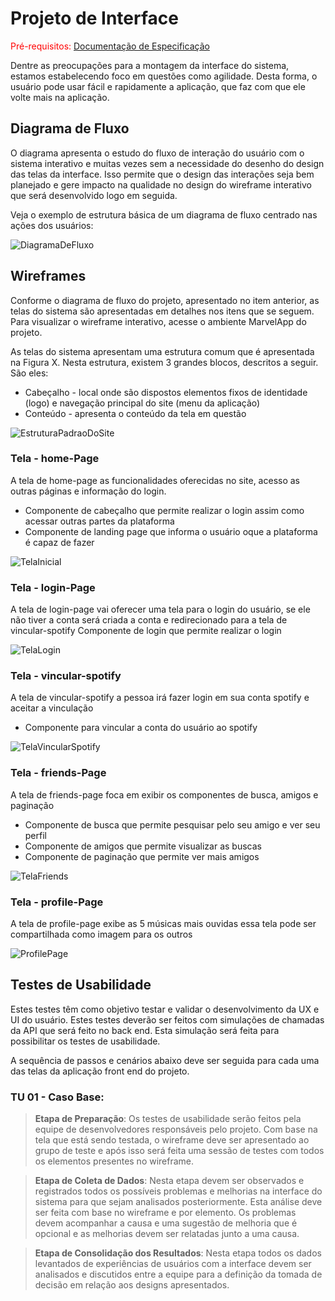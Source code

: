 
# Projeto de Interface

<span style="color:red">Pré-requisitos: <a href="2-Especificação do Projeto.md"> Documentação de Especificação</a></span>

Dentre as preocupações para a montagem da interface do sistema, estamos estabelecendo foco em questões como agilidade. Desta forma, o usuário pode usar fácil e rapidamente a aplicação, que faz com que ele volte mais na aplicação.

## Diagrama de Fluxo

O diagrama apresenta o estudo do fluxo de interação do usuário com o sistema interativo e  muitas vezes sem a necessidade do desenho do design das telas da interface. Isso permite que o design das interações seja bem planejado e gere impacto na qualidade no design do wireframe interativo que será desenvolvido logo em seguida. 

Veja o exemplo de estrutura básica de um diagrama de fluxo centrado nas ações dos usuários:

![DiagramaDeFluxo](https://github.com/ICEI-PUC-Minas-PMV-ADS/pmv-ads-2023-2-e2-proj-int-t8-espotei/assets/72924198/407d1df1-cfa3-413d-bc01-74b96a665011)

## Wireframes

Conforme o diagrama de fluxo do projeto, apresentado no item anterior, as telas do sistema são apresentadas em detalhes nos itens que se seguem. Para visualizar o wireframe interativo, acesse o ambiente MarvelApp do projeto.

As telas do sistema apresentam uma estrutura comum que é apresentada na Figura X. Nesta estrutura, existem 3 grandes blocos, descritos a seguir. São eles:
- Cabeçalho - local onde são dispostos elementos fixos de identidade (logo) e navegação principal do site (menu da aplicação)
- Conteúdo - apresenta o conteúdo da tela em questão

![EstruturaPadraoDoSite](https://github.com/ICEI-PUC-Minas-PMV-ADS/pmv-ads-2023-2-e2-proj-int-t8-espotei/assets/72924198/92cc7dbd-511c-4814-8aa8-71296cfea473)

### Tela - home-Page
A tela de home-page as funcionalidades oferecidas no site, acesso as outras páginas e informação do login.
- Componente de cabeçalho que permite realizar o login assim como acessar outras partes da plataforma
- Componente de landing page que informa o usuário oque a plataforma é capaz de fazer

![TelaInicial](https://github.com/ICEI-PUC-Minas-PMV-ADS/pmv-ads-2023-2-e2-proj-int-t8-espotei/assets/72924198/33243018-3c16-4a01-a953-b880f0850907)

### Tela - login-Page
A tela de login-page vai oferecer uma tela para o login do usuário, se ele não tiver a conta será criada a conta e redirecionado para a tela de vincular-spotify
Componente de login que permite realizar o login 

![TelaLogin](https://github.com/ICEI-PUC-Minas-PMV-ADS/pmv-ads-2023-2-e2-proj-int-t8-espotei/assets/72924198/b1a03971-ed68-47bf-b93c-96e7ae2aa8ba)

### Tela - vincular-spotify
A tela de vincular-spotify a pessoa irá fazer login em sua conta spotify e aceitar a vinculação
- Componente para vincular a conta do usuário ao spotify

![TelaVincularSpotify](https://github.com/ICEI-PUC-Minas-PMV-ADS/pmv-ads-2023-2-e2-proj-int-t8-espotei/assets/72924198/b40436d1-5dcd-4798-aa3a-25d565d1eff8)

### Tela - friends-Page
A tela de friends-page foca em exibir os componentes de busca, amigos e paginação
- Componente de busca que permite pesquisar pelo seu amigo e ver seu perfil
- Componente de amigos que permite visualizar as buscas
- Componente de paginação que permite ver mais amigos
  
![TelaFriends](https://github.com/ICEI-PUC-Minas-PMV-ADS/pmv-ads-2023-2-e2-proj-int-t8-espotei/assets/72924198/613fb658-bf8f-4dce-8606-ffdb32aeffc3)

### Tela - profile-Page
A tela de profile-page exibe as 5 músicas mais ouvidas essa tela pode ser compartilhada como imagem para os outros

![ProfilePage](https://github.com/ICEI-PUC-Minas-PMV-ADS/pmv-ads-2023-2-e2-proj-int-t8-espotei/assets/72924198/0a29adc7-8cd6-4113-a36f-fe9836cbaed4)

## Testes de Usabilidade
Estes testes têm como objetivo testar e validar o desenvolvimento da UX e UI do usuário. Estes testes deverão ser feitos com simulações de chamadas da API que será feito no back end. Esta simulação será feita para possibilitar os testes de usabilidade.

A sequência de passos e cenários abaixo deve ser seguida para cada uma das telas da aplicação front end do projeto.

### TU 01 - Caso Base:

> **Etapa de Preparação**:
>   Os testes de usabilidade serão feitos pela equipe de desenvolvedores responsáveis pelo projeto.
>   Com base na tela que está sendo testada, o wireframe deve ser apresentado ao grupo de teste e após isso será feita uma sessão de testes com todos os elementos presentes no wireframe.

> **Etapa de Coleta de Dados**:
> Nesta etapa devem ser observados e registrados todos os possíveis problemas e melhorias na interface do sistema para que sejam analisados posteriormente. Esta análise deve ser feita com base no wireframe e por elemento.
> Os problemas devem acompanhar a causa e uma sugestão de melhoria que é opcional e as melhorias devem ser relatadas junto a uma causa.

> **Etapa de Consolidação dos Resultados**:
Nesta etapa todos os dados levantados de experiências de usuários com a interface devem ser analisados e discutidos entre a equipe para a definição da tomada de decisão em relação aos designs apresentados. 

